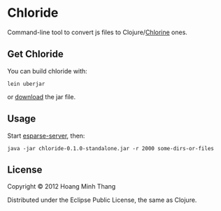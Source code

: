 # Chloride

Command-line tool to convert js files to Clojure/[Chlorine](https://github.com/myguidingstar/chlorine) ones.
## Get Chloride

You can build chloride with:
```
lein uberjar
```
or [download](https://github.com/myguidingstar/chloride/downloads) the jar file.

## Usage

Start [esparse-server](https://github.com/myguidingstar/simple-esparse-server), then:
```
java -jar chloride-0.1.0-standalone.jar -r 2000 some-dirs-or-files
```

## License

Copyright © 2012 Hoang Minh Thang

Distributed under the Eclipse Public License, the same as Clojure.
